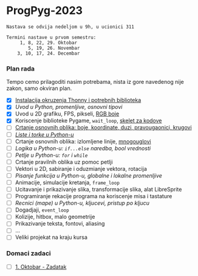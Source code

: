 # ProgPyg-2023

```
Nastava se odvija nedeljom u 9h, u ucionici 311
```

```
Termini nastave u prvom semestru:
     1, 8, 22, 29. Oktobar
        5, 19, 26. Novembar
    3, 10, 17, 24. Decembar
```

### Plan rada
Tempo cemo prilagoditi nasim potrebama, nista iz gore navedenog nije zakon, samo okviran plan.
- [x] [Instalacija okruzenja Thonny i potrebnih biblioteka](tekstovi/thonny.md)
- [x] *Uvod u Python, promenljive, osnovni tipovi*
- [x] Uvod u 2D grafiku, FPS, pikseli, [RGB boje](https://petlja.org/kurs/352/3/6074)
- [x] Koriscenje biblioteke Pygame, `wait_loop`, [skelet za kodove](kodovi/skelet_uvod.py)
- [ ] [Crtanje osnovnih oblika: boje, koordinate, duzi, pravougaonici, krugovi](tekstovi/pygame_uvod.md)
- [ ] [*Liste i torke u Python-u*](kodovi/lista.py)
- [ ] Crtanje osnovnih oblika: izlomljene linije, [mnogouglovi](kodovi/trougao.py)
- [ ] *Logika u Python-u: `if...else` naredba, bool vrednosti*
- [ ] *Petlje u Python-u: `for` i `while`*
- [ ] Crtanje pravilnih oblika uz pomoc petlji
- [ ] Vektori u 2D, sabiranje i oduzmianje vektora, rotacija
- [ ] *Pisanje funkcija u Python-u, globalne i lokalne promenljive*
- [ ] Animacije, simulacije kretanja, `frame_loop`
- [ ] Ucitavanje i prikazivanje slika, transformacije slika, alat LibreSprite
- [ ] Programiranje rekacije programa na koriscenje misa i tastature 
- [ ] *Recnici (mape) u Python-u, kljucevi, pristup po kljucu*
- [ ] Dogadjaji, `event_loop`
- [ ] Kolizije, hitbox, malo geometrije
- [ ] Prikazivanje teksta, fontovi, aliasing
- [ ] ...
- [ ] Veliki projekat na kraju kursa

### Domaci zadaci
- [ ] [1. Oktobar - Zadatak](domaci/1_okt.md)



